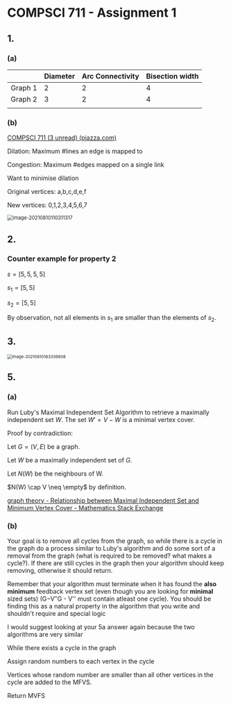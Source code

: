# COMPSCI 711 - Assignment 1

## 1.

### (a)

|         | Diameter | Arc Connectivity | Bisection width |
| ------- | -------- | ---------------- | --------------- |
| Graph 1 | 2        | 2                | 4               |
| Graph 2 | 3        | 2                | 4               |
|         |          |                  |                 |

### (b)

[COMPSCI 711 (3 unread) (piazza.com)](https://piazza.com/class/kr2ysgz46du125?cid=9)

Dilation: Maximum #lines an edge is mapped to

Congestion: Maximum #edges mapped on a single link

Want to minimise dilation



Original vertices: a,b,c,d,e,f

New vertices: 0,1,2,3,4,5,6,7



<img src="C:\Users\aiden\AppData\Roaming\Typora\typora-user-images\image-20210810110311317.png" alt="image-20210810110311317" style="zoom:80%;" />

## 2.

### Counter example for property 2

$s = [5,5,5,5]$

$s_1 = [5,5]$

$s_2 = [5,5]$

By observation, not all elements in $s_1$ are smaller than the elements of $s_2$​.

## 3.

<img src="C:\Users\aiden\AppData\Roaming\Typora\typora-user-images\image-20210810183339908.png" alt="image-20210810183339908" style="zoom:67%;" />



## 5.

### (a)

Run Luby's Maximal Independent Set Algorithm to retrieve a maximally independent set $W$. The set $W'=V-W$ is a minimal vertex cover.

Proof by contradiction:

Let $G = (V,E)$ be a graph.

Let $W$​​​ be a maximally independent set of $G$.

Let $N(W)$ be the neighbours of W. 

$N(W) \cap V \neq \empty$​ by definition.

[graph theory - Relationship between Maximal Independent Set and Minimum Vertex Cover - Mathematics Stack Exchange](https://math.stackexchange.com/questions/1758900/relationship-between-maximal-independent-set-and-minimum-vertex-cover)

### (b)

Your goal is to remove all cycles from the graph, so while there is a cycle in the graph do a process similar to Luby's algorithm and do some sort of a removal from the graph (what is required to be removed? what makes a cycle?). If there are still cycles in the graph then your algorithm should keep removing, otherwise it should return.



Remember that your algorithm must terminate when it has found the **also** **minimum** feedback vertex set (even though you are looking for **minimal** sized sets) (G−V′′G - V'' must contain atleast one cycle). You should be finding this as a natural property in the algorithm that you write and shouldn't require and special logic



I would suggest looking at your 5a answer again because the two algorithms are very similar



While there exists a cycle in the graph

Assign random numbers to each vertex in the cycle

Vertices whose random number are smaller than all other vertices in the cycle are added to the MFVS.

Return MVFS
